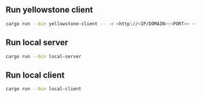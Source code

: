 ## Run yellowstone client
```bash
cargo run --bin yellowstone-client -- -e <http://<IP/DOMAIN>:<PORT>> --x-token <X_TOKEN>
```

## Run local server
```bash
cargo run --bin local-server
```

## Run local client
```bash
cargo run --bin local-client
```